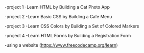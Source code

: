 -project 1
-Learn HTML by Building a Cat Photo App

-project 2 
-Learn Basic CSS by Building a Cafe Menu

-project 3
-Learn CSS Colors by Building a Set of Colored Markers

-project 4
-Learn HTML Forms by Building a Registration Form







































-using a website (https://www.freecodecamp.org/learn)
